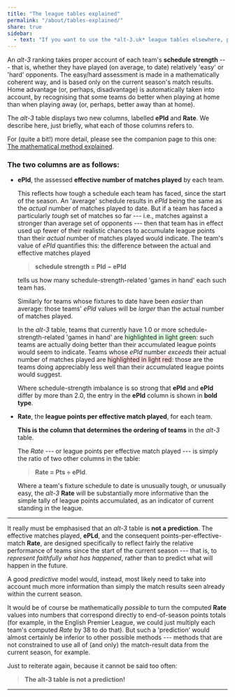 ```yaml
---
title: "The league tables explained"
permalink: "/about/tables-explained/"
share: true
sidebar:
  - text: "If you want to use the *alt-3.uk* league tables elsewhere, please be sure to read the [License and Disclaimer](/about/license) page first."
---
```


An *alt-3* ranking takes proper account of each team's **schedule strength** ---
that is, whether they have played (on average, to date) relatively 'easy' or
'hard' opponents. The easy/hard assessment is made in a mathematically coherent way, and is based only on the current season's match results. Home advantage (or, perhaps, disadvantage) is automatically taken into account, by recognising that some teams do better when playing at home than when playing away (or, perhaps, better away than at home).

The *alt-3* table displays two new columns, labelled **ePld** and **Rate**.
We describe here, just briefly,
what each of those columns refers to.

For (quite a bit!) more detail, 
please see the companion page to this one:
    [The mathematical method explained](../the-maths/).

### The two columns are as follows:

- **ePld**, the assessed **effective number of matches played** by each team.

  This
  reflects how tough a schedule each team has faced, since the start
  of the season.  An 'average' schedule results in _ePld_ being the same as the
  _actual_ number of matches played to date.  But if a team has faced a
  particularly _tough_ set of matches so far --- i.e., matches against a
  stronger than
  average set of opponents
  --- then that team has in effect used up fewer of their realistic chances to
  accumulate
  league points than their _actual_ number of matches played would indicate.  The
  team's value of _ePld_ quantifies this: the difference between the
  actual and effective matches played
  > **schedule strength = Pld &minus; ePld**

  tells us how many schedule-strength-related
  'games in hand' each such team has.

  Similarly for teams whose fixtures
  to date have been _easier_ than average: those teams'
  _ePld_ values will be _larger_
  than the actual number of matches played.

  In the _alt-3_ table, teams that currently have
  1.0 or more schedule-strength-related
  'games in hand' are <span style="background-color:#ddffdd;">highlighted in light green</span>: such teams are actually doing
  better than their accumulated league points would seem to indicate.
  Teams whose _ePld_ number _exceeds_ their actual number of matches played
  are <span style="background-color:#ffdddd;">highlighted in light red</span>: those are the teams doing appreciably less well than
  their accumulated league points would suggest.

  Where schedule-strength imbalance is so strong that
		**ePld** and **ePld** differ by more than 2.0, the
		entry in the **ePld** column is shown in **bold type**.  

- **Rate**, the **league points per effective match played**, for each team.

  **This is the column that determines the ordering of teams** in the _alt-3_ table.

  The _Rate_ --- or league points per effective match played ---
  is simply the ratio of two other columns in the table:
  > **Rate = Pts &#247; ePld**.

  Where a team's fixture schedule to date is unusually tough, or unusually easy,
  the _alt-3_ **Rate** will be substantially more informative than the
  simple tally of league points accumulated, as an indicator of current
  standing in the league.

-----

It really must be emphasised that an *alt-3* table is **not a prediction**.
The effective matches played, **ePLd**,
    and the consequent points-per-effective-match **Rate**, are
    designed specifically to reflect fairly the relative performance
    of teams since the start of the current season --- that is, to
    _represent faithfully what has happened_,
    rather than to predict 
    what will happen in the future.

A good *predictive* model would, instead,
most likely need to take into account much more information than
simply the match results seen already within the current season.

It would be of course be mathematically _possible_ to turn
    the computed **Rate** values into numbers that correspond directly to
    end-of-season points totals (for example, in the English Premier League,
    we could just multiply each team's
    computed _Rate_ by 38 to do that).  But such a 'prediction'
    would almost certainly be inferior to other possible methods ---
    methods that are not constrained to use all of (and only)
    the match-result data from
    the current season, for example.

Just to reiterate again, because it cannot be said too often:

> **The alt-3 table is not a prediction!**
          
-----


       






